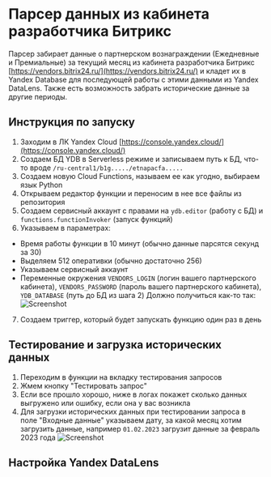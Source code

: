 # Парсер данных из кабинета разработчика Битрикс

Парсер забирает данные о партнерском вознаграждении (Ежедневные и Премиальные) за текущий месяц из кабинета разработчика Битрикс [https://vendors.bitrix24.ru/](https://vendors.bitrix24.ru/) и кладет их в Yandex Database для последующей работы с этими данными из Yandex DataLens. Также есть возможность забрать исторические данные за другие периоды.

## Инструкция по запуску
1. Заходим в ЛК Yandex Cloud [https://console.yandex.cloud/](https://console.yandex.cloud/) 
2. Создаем БД YDB в Serverless режиме и записываем путь к БД, что-то вроде `/ru-central1/b1g...../etnapacfa.....`
3. Создаем новую Cloud Functions, называем ее как угодно, выбираем язык Python
4. Открываем редактор функции и переносим в нее все файлы из репозитория
5. Создаем сервисный аккаунт с правами на `ydb.editor` (работу с БД) и `functions.functionInvoker` (запуск функций)
6. Указываем в параметрах:
- Время работы функции в 10 минут (обычно данные парсятся секунд за 30)
- Выделяем 512 оперативки (обычно достаточно 256)
- Указываем сервисный аккаунт 
- Переменные окружения `VENDORS_LOGIN` (логин вашего партнерского кабинета), `VENDORS_PASSWORD` (пароль вашего партнерского кабинета), `YDB_DATABASE` (путь до БД из шага 2)
Должно получиться как-то так:
![Screenshot](https://i.ibb.co/cKwpxG02/2025-04-25-15-42-26.png)
7. Создаем триггер, который будет запускать функцию один раз в день

## Тестирование и загрузка исторических данных
1. Переходим в функции на вкладку тестирования запросов
2. Жмем кнопку "Тестировать запрос"
3. Если все прошло хорошо, ниже в логах покажет сколько данных выгружено или ошибку, если она у вас возникла
4. Для загрузки исторических данных при тестировании запроса в поле "Входные данные" указываем дату, за какой месяц хотим загрузить данные, например `01.02.2023` загрузит данные за февраль 2023 года
![Screenshot](https://i.ibb.co/d0VkJCFN/2025-04-25-16-12-15.png)

## Настройка Yandex DataLens
